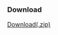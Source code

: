<h3> Download </h3>
<a href="https://codeload.github.com/nesterinen/HuoneKalenteri/zip/refs/heads/main"> Download(.zip) </a>
